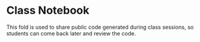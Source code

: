 # Class Notebook

This fold is used to share public code generated during class sessions, so students
can come back later and review the code. 

